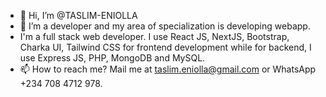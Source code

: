 - 👋 Hi, I’m @TASLIM-ENIOLLA
- 👀 I’m a developer and my area of specialization is developing webapp.
- I'm a full stack web developer. I use React JS, NextJS, Bootstrap, Charka UI, Tailwind CSS for frontend development while for backend, I use Express JS, PHP, MongoDB and MySQL.
- 📫 How to reach me? Mail me at taslim.eniolla@gmail.com or WhatsApp +234 708 4712 978.
